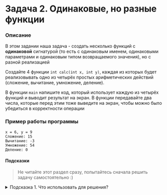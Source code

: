 # Задача 2. Одинаковые, но разные функции

### Описание
В этом задании наша задача - создать несколько функций с **одинаковой** сигнатурой (то есть с одинаковым именем, одинаковыми параметрами и одинаковым типом возвращаемого значения), но с разной реализацией

Создайте 4 функции `int calc(int x, int y)`, каждая из которых будет реализовывать одно из четырёх простых арифметических действий (сложение, вычитание, умножение, деление).

В функции `main` напишите код, который использует каждую из четырёх функций и выводит результат на экран. В функции передавайте два числа, которые перед этим тоже выведите на экран, чтобы можно было убедиться в корректности операции

### Пример работы программы
```
x = 6, y = 9
Сложение: 15
Вычитание: -3
Умножение: 54
Деление: 0
```
#### Подсказки

> Не читайте этот раздел сразу, попытайтесь сначала решить задачу самостоятельно :)

<details>

<summary>Подсказка 1. Что использовать для решения?</summary>

Чтобы иметь 4 функции с одинаковой сигнатурой, но с разной реализацией, надо воспользоваться пространствами имён (`namespace`)

Для вывода на консоль использовать `std::cout`

</details>
